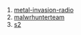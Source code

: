 1. [metal-invasion-radio](http://radio.garden/listen/metal-invasion-radio/kFcKNBUr)
2. [malwrhunterteam](https://twitter.com/malwrhunterteam/status/1610359874067787777)
3. [s2](https://www.youtube.com/watch?v=1Xi4dOt74rw)
